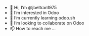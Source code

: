 - 👋 Hi, I’m @jbeltran1975
- 👀 I’m interested in Odoo
- 🌱 I’m currently learning odoo.sh
- 💞️ I’m looking to collaborate on Odoo
- 📫 How to reach me ...

<!---
jbeltran1975/jbeltran1975 is a ✨ special ✨ repository because its `README.md` (this file) appears on your GitHub profile.
You can click the Preview link to take a look at your changes.
--->
